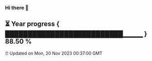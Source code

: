 ### Hi there 👋
⏳ Year progress { ██████████████████████████▁▁▁▁ } 88.50 %
---
⏰ Updated on Mon, 20 Nov 2023 00:37:00 GMT

